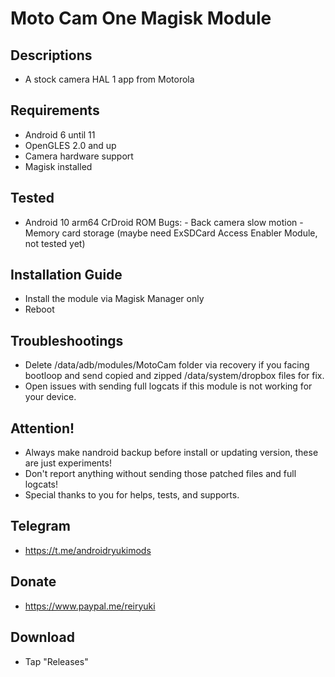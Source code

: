 # Moto Cam One Magisk Module

## Descriptions
- A stock camera HAL 1 app from Motorola

## Requirements
- Android 6 until 11
- OpenGLES 2.0 and up
- Camera hardware support
- Magisk installed

## Tested
- Android 10 arm64 CrDroid ROM
  Bugs: - Back camera slow motion
        - Memory card storage (maybe need ExSDCard Access Enabler Module, not tested yet)

## Installation Guide
- Install the module via Magisk Manager only
- Reboot

## Troubleshootings
- Delete /data/adb/modules/MotoCam folder via recovery if you facing bootloop and send copied and zipped /data/system/dropbox files for fix.
- Open issues with sending full logcats if this module is not working for your device.

## Attention!
- Always make nandroid backup before install or updating version, these are just experiments!
- Don't report anything without sending those patched files and full logcats!
- Special thanks to you for helps, tests, and supports.

## Telegram
- https://t.me/androidryukimods

## Donate
- https://www.paypal.me/reiryuki

## Download
- Tap "Releases"

